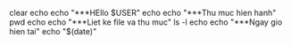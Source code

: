 clear
echo
  echo "***HEllo $USER"
echo
  echo "***Thu muc hien hanh"
pwd
echo
  echo "***Liet ke file va thu muc"
ls -l
echo
 echo "***Ngay gio hien tai"
 echo "$(date)"
